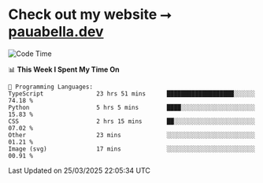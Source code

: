 # Check out my website ⭢ [pauabella.dev](https://pauabella.dev)

<!--START_SECTION:waka-->
![Code Time](http://img.shields.io/badge/Code%20Time-4%2C258%20hrs%2018%20mins-blue)

📊 **This Week I Spent My Time On** 

```text
💬 Programming Languages: 
TypeScript               23 hrs 51 mins      ███████████████████░░░░░░   74.18 % 
Python                   5 hrs 5 mins        ████░░░░░░░░░░░░░░░░░░░░░   15.83 % 
CSS                      2 hrs 15 mins       ██░░░░░░░░░░░░░░░░░░░░░░░   07.02 % 
Other                    23 mins             ░░░░░░░░░░░░░░░░░░░░░░░░░   01.21 % 
Image (svg)              17 mins             ░░░░░░░░░░░░░░░░░░░░░░░░░   00.91 % 
```


 Last Updated on 25/03/2025 22:05:34 UTC
<!--END_SECTION:waka-->
